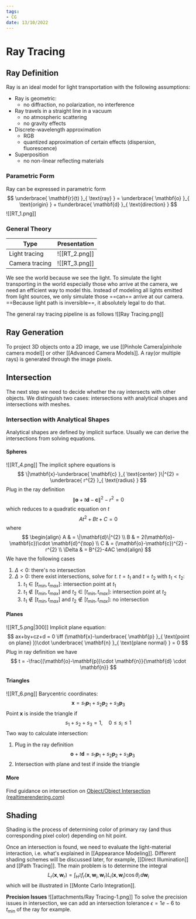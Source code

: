 ```yaml
---
tags:
- CG
date: 13/10/2022
---
```


# Ray Tracing
## Ray Definition
Ray is an ideal model for light transportation with the following assumptions:
- Ray is geometric:
	- no diffraction, no polarization, no interference
- Ray travels in a straight line in a vacuum
	- no atmospheric scattering
	- no gravity effects
- Discrete-wavelength approximation
	- RGB
	- quantized approximation of certain effects (dispersion, fluorescence)
- Superposition
	- no non-linear reflecting materials

### Parametric Form
Ray can be expressed in parametric form 
$$
\underbrace{ \mathbf{r}(t) }_{ \text{ray} } = \underbrace{ \mathbf{o} }_{ \text{origin} } + t\underbrace{ \mathbf{d} }_{ \text{direction} }
$$
![[RT_1.png]]

### General Theory
| Type           | Presentation  |
| -------------- | ------------- |
| Light tracing  | ![[RT_2.png]] |
| Camera tracing | ![[RT_3.png]] |
We see the world because we see the light. To simulate the light transporting in the world especially those who arrive at the camera, we need an efficient way to model this. Instead of modeling all lights emitted from light sources, we only simulate those ==can== arrive at our camera. ==Because light path is inversible==, it absolutely legal to do that.

The general ray tracing pipeline is as follows
![[Ray Tracing.png]]

## Ray Generation
To project 3D objects onto a 2D image, we use [[Pinhole Camera|pinhole camera model]] or other [[Advanced Camera Models]]. A ray(or multiple rays) is generated through the image pixels. 

## Intersection
The next step we need to decide whether the ray intersects with other objects. We distinguish two cases: intersections with analytical shapes and intersections with meshes.

### Intersection with Analytical Shapes
Analytical shapes are defined by implicit surface. Usually we can derive the intersections from solving equations.
#### Spheres

![[RT_4.png]]
The implicit sphere equations is 
$$
\|\mathbf{x}-\underbrace{ \mathbf{c} }_{ \text{center} }\|^{2} = \underbrace{ r^{2} }_{ \text{radius} }
$$
Plug in the ray definition 
$$
\|\mathbf{o}+t\mathbf{d}-\mathbf{c}\|^{2} - r^{2} = 0
$$
which reduces to a quadratic equation on $t$
$$
At^{2} + Bt + C = 0
$$
where 
$$
\begin{align}
A & = \|\mathbf{d}\|^{2}  \\
B & = 2(\mathbf{o}-\mathbf{c})\cdot \mathbf{d}^{\top} \\
C & = (\mathbf{o}-\mathbf{c})^{2} - r^{2} \\
\Delta & = B^{2}-4AC
\end{align}
$$
We have the following cases
1. $\Delta < 0$: there's no intersection
2. $\Delta>0$: there exist intersections, solve for $t$. $t=t_{1}$ and $t=t_{2}$ with $t_{1} < t_{2}$:
	1. $t_{1}\in[t_{min},t_{max}]$: intersection point at $t_{1}$
	2. $t_{1}\notin [t_{min},t_{max}]$ and $t_{2}\in[t_{min},t_{max}]$: intersection point at $t_{2}$
	3. $t_{1}\notin [t_{min},t_{max}]$ and $t_{2}\notin[t_{min},t_{max}]$: no intersection

#### Planes

![[RT_5.png|300]]
Implicit plane equation:
$$
ax+by+cz+d = 0 \iff (\mathbf{x}-\underbrace{ \mathbf{p} }_{ \text{point on plane} })\cdot \underbrace{ \mathbf{n} }_{ \text{plane normal} } = 0
$$
Plug in ray definition we have 
$$
t = -\frac{(\mathbf{o}-\mathbf{p})\cdot \mathbf{n}}{\mathbf{d} \cdot \mathbf{n}}
$$

#### Triangles

![[RT_6.png]]
Barycentric coordinates:
$$
\mathbf{x} = s_{1}\mathbf{p}_{1} + s_{2}\mathbf{p}_{2}+s_{3}\mathbf{p}_{3}
$$
Point $\mathbf{x}$ is inside the triangle if 
$$
s_{1}+s_{2}+s_{3} = 1, \quad 0\leq s_{i} \leq 1
$$
Two way to calculate intersection:
1. Plug in the ray definition
   $$
\mathbf{o} + t\mathbf{d} = s_{1}\mathbf{p}_{1}+s_{2}\mathbf{p}_{2}+s_{3}\mathbf{p}_{3}
$$
2. Intersection with plane and test if inside the triangle

#### More
Find guidance on intersection on [Object/Object Intersection (realtimerendering.com)](http://www.realtimerendering.com/intersections.html)

## Shading
Shading is the process of determining color of primary ray (and thus corresponding pixel color) depending on hit point. 

Once an intersection is found, we need to evaluate the light-material interaction, i.e. what's explained in [[Appearance Modeling]]. Different shading schemes will be discussed later, for example, [[Direct Illumination]] and [[Path Tracing]]. The main problem is to determine the integral
$$
L_{r}(\mathbf{x}, \mathbf{w}_{r}) = \int _{H^{2}} f_{r}(\mathbf{x}, \mathbf{w}_{i}, \mathbf{w}_{r})L_{i}(\mathbf{x},\mathbf{w}_{i})\cos\theta_{i}  \, d\mathbf{w}_{i} 
$$
which will be illustrated in [[Monte Carlo Integration]].

**Precision Issues**
![[attachments/Ray Tracing-1.png]]
To solve the precision issues in intersection, we can add an intersection tolerance $\epsilon=1e-6$ to $t_{\text{min}}$ of the ray for example. 